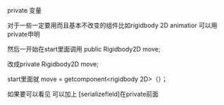private 变量

对于一些一定要用而且基本不改变的组件比如rigidbody 2D animatior 可以用private申明

然后一开始在start里面调用  public Rigidbody2D move;

改成private  Rigidbody2D move;

start里面就 move = getcomponent<rigidbody 2D>（）；

如果要可以看见 可以加上 [serializefield]在private前面